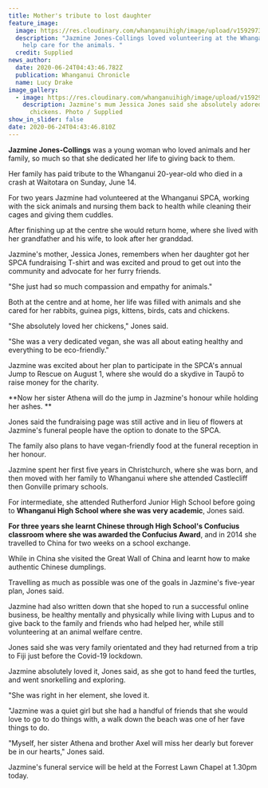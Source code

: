 ```yaml
---
title: Mother's tribute to lost daughter
feature_image:
  image: https://res.cloudinary.com/whanganuihigh/image/upload/v1592973935/News/Jazmine_Jones-Collings_ex_student._Chron_24.6.20.jpg
  description: "Jazmine Jones-Collings loved volunteering at the Whanganui SPCA to
    help care for the animals. "
  credit: Supplied
news_author:
  date: 2020-06-24T04:43:46.782Z
  publication: Whanganui Chronicle
  name: Lucy Drake
image_gallery:
  - image: https://res.cloudinary.com/whanganuihigh/image/upload/v1592973956/News/Jazmine_Jones-Collings_with_chickens_ex_student._Chron_24.6.20.jpg
    description: Jazmine's mum Jessica Jones said she absolutely adored her
      chickens. Photo / Supplied
show_in_slider: false
date: 2020-06-24T04:43:46.810Z
---
```

**Jazmine Jones-Collings** was a young woman who loved animals and her family, so much so that she dedicated her life to giving back to them.

Her family has paid tribute to the Whanganui 20-year-old who died in a crash at Waitotara on Sunday, June 14.

For two years Jazmine had volunteered at the Whanganui SPCA, working with the sick animals and nursing them back to health while cleaning their cages and giving them cuddles.

After finishing up at the centre she would return home, where she lived with her grandfather and his wife, to look after her granddad.

Jazmine's mother, Jessica Jones, remembers when her daughter got her SPCA fundraising T-shirt and was excited and proud to get out into the community and advocate for her furry friends.

"She just had so much compassion and empathy for animals."

Both at the centre and at home, her life was filled with animals and she cared for her rabbits, guinea pigs, kittens, birds, cats and chickens.

"She absolutely loved her chickens," Jones said.

"She was a very dedicated vegan, she was all about eating healthy and everything to be eco-friendly."

Jazmine was excited about her plan to participate in the SPCA's annual Jump to Rescue on August 1, where she would do a skydive in Taupō to raise money for the charity.

**Now her sister Athena will do the jump in Jazmine's honour while holding her ashes.**

Jones said the fundraising page was still active and in lieu of flowers at Jazmine's funeral people have the option to donate to the SPCA.

The family also plans to have vegan-friendly food at the funeral reception in her honour.

Jazmine spent her first five years in Christchurch, where she was born, and then moved with her family to Whanganui where she attended Castlecliff then Gonville primary schools.

For intermediate, she attended Rutherford Junior High School before going to **Whanganui High School where she was very academic**, Jones said.

**For three years she learnt Chinese through High School's Confucius classroom where she was awarded the Confucius Award**, and in 2014 she travelled to China for two weeks on a school exchange.

While in China she visited the Great Wall of China and learnt how to make authentic Chinese dumplings.

Travelling as much as possible was one of the goals in Jazmine's five-year plan, Jones said.

Jazmine had also written down that she hoped to run a successful online business, be healthy mentally and physically while living with Lupus and to give back to the family and friends who had helped her, while still volunteering at an animal welfare centre.

Jones said she was very family orientated and they had returned from a trip to Fiji just before the Covid-19 lockdown.

Jazmine absolutely loved it, Jones said, as she got to hand feed the turtles, and went snorkelling and exploring.

"She was right in her element, she loved it.

"Jazmine was a quiet girl but she had a handful of friends that she would love to go to do things with, a walk down the beach was one of her fave things to do.

"Myself, her sister Athena and brother Axel will miss her dearly but forever be in our hearts," Jones said.

Jazmine's funeral service will be held at the Forrest Lawn Chapel at 1.30pm today.

